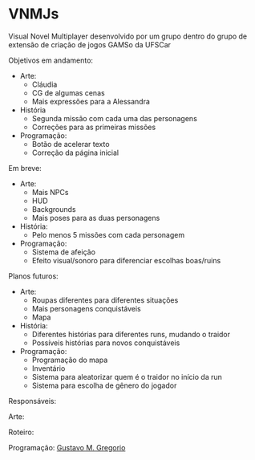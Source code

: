 # VNMJs
Visual Novel Multiplayer desenvolvido por um grupo dentro do grupo de extensão de criação de jogos GAMSo da UFSCar

Objetivos em andamento:
- Arte:
  - Cláudia
  - CG de algumas cenas
  - Mais expressões para a Alessandra
- História
  - Segunda missão com cada uma das personagens
  - Correções para as primeiras missões
- Programação:
  - Botão de acelerar texto
  - Correção da página inicial
    
Em breve:
- Arte:
  - Mais NPCs
  - HUD
  - Backgrounds
  - Mais poses para as duas personagens
- História:
  - Pelo menos 5 missões com cada personagem
- Programação:
  - Sistema de afeição
  - Efeito visual/sonoro para diferenciar escolhas boas/ruins

Planos futuros:
- Arte:
  - Roupas diferentes para diferentes situações
  - Mais personagens conquistáveis
  - Mapa
- História:
  - Diferentes histórias para diferentes runs, mudando o traidor
  - Possíveis histórias para novos conquistáveis 
- Programação:
  - Programação do mapa
  - Inventário
  - Sistema para aleatorizar quem é o traidor no início da run
  - Sistema para escolha de gênero do jogador
 
Responsáveis:

Arte:

Roteiro:

Programação: [Gustavo M. Gregorio](https://github.com/gustakowai)
